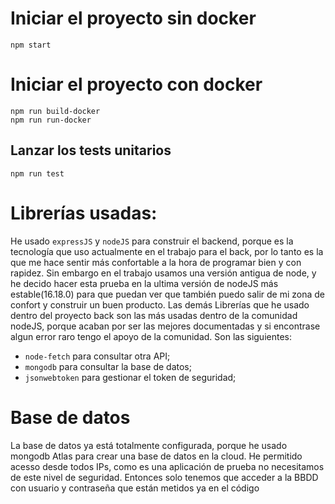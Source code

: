 # Iniciar el proyecto sin docker
```
npm start
```

# Iniciar el proyecto con docker
```
npm run build-docker
npm run run-docker
```
## Lanzar los tests unitarios
```
npm run test
```

# Librerías usadas:
He usado `expressJS` y `nodeJS` para construir el backend, porque es la tecnología que uso actualmente en el trabajo para el back, por lo tanto es la que me hace sentir más confortable a la hora de programar bien y con rapidez. 
Sin embargo en el trabajo usamos una versión antigua de node, y he decido hacer esta prueba en la ultima versión de nodeJS más estable(16.18.0) para que puedan ver que también puedo salir de mi zona de confort y construir un buen producto.
Las demás Librerías que he usado dentro del proyecto back son las más usadas dentro de la comunidad nodeJS, porque acaban por ser las mejores documentadas y si encontrase algun error raro tengo el apoyo de la comunidad.
Son las siguientes:
- `node-fetch` para consultar otra API;
- `mongodb` para consultar la base de datos;
- `jsonwebtoken` para gestionar el token de seguridad;

# Base de datos 
La base de datos ya está totalmente configurada, porque he usado mongodb Atlas para crear una base de datos en la cloud. 
He permitido acesso desde todos IPs, como es una aplicación de prueba no necesitamos de este nivel de seguridad. 
Entonces solo tenemos que acceder a la BBDD con usuario y contraseña que están metidos ya en el código

